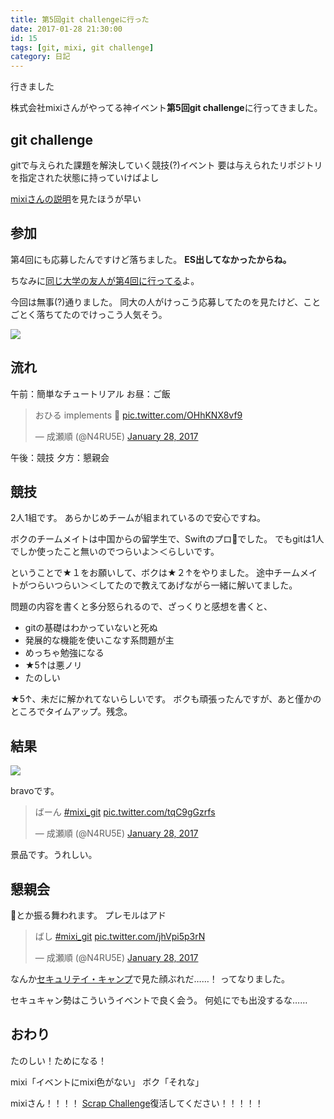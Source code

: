 ```yaml
---
title: 第5回git challengeに行った
date: 2017-01-28 21:30:00
id: 15
tags: [git, mixi, git challenge]
category: 日記
---
```


行きました

<!-- more -->

株式会社mixiさんがやってる神イベント**第5回git challenge**に行ってきました。

## git challenge

gitで与えられた課題を解決していく競技(?)イベント
要は与えられたリポジトリを指定された状態に持っていけばよし

[mixiさんの説明](https://atnd.org/events/84460)を見たほうが早い

## 参加

第4回にも応募したんですけど落ちました。
**ES出してなかったからね。**

ちなみに[同じ大学の友人が第4回に行ってる](https://trap.jp/post/100/)よ。

今回は無事(?)通りました。
同大の人がけっこう応募してたのを見たけど、ことごとく落ちてたのでけっこう人気そう。

![](/assets/15/1.jpg)

## 流れ

午前：簡単なチュートリアル
お昼：ご飯

<blockquote class="twitter-tweet" data-partner="tweetdeck"><p lang="ja" dir="ltr">おひる implements 🍣 <a href="https://t.co/OHhKNX8vf9">pic.twitter.com/OHhKNX8vf9</a></p>&mdash; 成瀬順 (@N4RU5E) <a href="https://twitter.com/N4RU5E/status/825296559260643328">January 28, 2017</a></blockquote>
<script async src="//platform.twitter.com/widgets.js" charset="utf-8"></script>

午後：競技
夕方：懇親会

## 競技

2人1組です。
あらかじめチームが組まれているので安心ですね。

ボクのチームメイトは中国からの留学生で、Swiftのプロ👏でした。
でもgitは1人でしか使ったこと無いのでつらいよ＞＜らしいです。

ということで★１をお願いして、ボクは★２↑をやりました。
途中チームメイトがつらいつらい＞＜してたので教えてあげながら一緒に解いてました。

問題の内容を書くと多分怒られるので、ざっくりと感想を書くと、
- gitの基礎はわかっていないと死ぬ
- 発展的な機能を使いこなす系問題が主
- めっちゃ勉強になる
- ★5↑は悪ノリ
- たのしい

★5↑、未だに解かれてないらしいです。
ボクも頑張ったんですが、あと僅かのところでタイムアップ。残念。

## 結果

![](/assets/15/2.jpg)

bravoです。

<blockquote class="twitter-tweet" data-partner="tweetdeck"><p lang="ja" dir="ltr">ばーん <a href="https://twitter.com/hashtag/mixi_git?src=hash">#mixi_git</a> <a href="https://t.co/tqC9gGzrfs">pic.twitter.com/tqC9gGzrfs</a></p>&mdash; 成瀬順 (@N4RU5E) <a href="https://twitter.com/N4RU5E/status/825262132514000898">January 28, 2017</a></blockquote>
<script async src="//platform.twitter.com/widgets.js" charset="utf-8"></script>

景品です。うれしい。

## 懇親会

🍺とか振る舞われます。
プレモルはアド

<blockquote class="twitter-tweet" data-partner="tweetdeck"><p lang="ja" dir="ltr">ばし <a href="https://twitter.com/hashtag/mixi_git?src=hash">#mixi_git</a> <a href="https://t.co/jhVpi5p3rN">pic.twitter.com/jhVpi5p3rN</a></p>&mdash; 成瀬順 (@N4RU5E) <a href="https://twitter.com/N4RU5E/status/825287811649507329">January 28, 2017</a></blockquote>
<script async src="//platform.twitter.com/widgets.js" charset="utf-8"></script>

なんか[セキュリテイ・キャンプ](http://narusejun.com/archives/9/)で見た顔ぶれだ……！
ってなりました。

セキュキャン勢はこういうイベントで良く会う。
何処にでも出没するな……

## おわり

たのしい！ためになる！

mixi「イベントにmixi色がない」
ボク「それな」

mixiさん！！！！
[Scrap Challenge](https://www.google.co.jp/search?q=mixi+Scrap+Challenge)復活してください！！！！！
